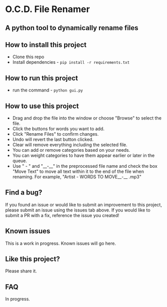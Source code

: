 
# O.C.D. File Renamer 
  
## A python tool to dynamically rename files  
  
## How to install this project  
  
 - Clone this repo  
 - Install dependencies - `pip install -r requirements.txt`  
  
## How to run this project  
  
 - run the command - `python gui.py`  
  
## How to use this project
 - Drag and drop the file into the window or choose "Browse" to select the file.
 - Click the buttons for words you want to add. 
 - Click "Rename Files" to confirm changes.
 - Undo will revert the last button clicked.   
 - Clear will remove everything including the selected file.
 - You can add or remove categories based on your needs.
 - You can weight categories to have them appear earlier or later in the queue.
 - Use " - " and "\_\_-\_\_" in the preprocessed file name and check the box "Move Text" to move all text within it to the end of the file when renaming. For example, "Artist - WORDS TO MOVE__-__ .mp3"

## Find a bug?  
  
If you found an issue or would like to submit an improvement to this project, please submit an issue using the issues tab above. If you would like to submit a PR with a fix, reference the issue you created!  
  
## Known issues  
  
This is a work in progress. Known issues will go here.  
  
## Like this project?  
  
Please share it.  
  
## FAQ  
  
In progress.